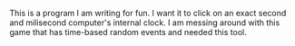 This is a program I am writing for fun. I want it to click on an exact second and milisecond computer's internal clock. I am messing around with this game that has time-based random events and needed this tool.
